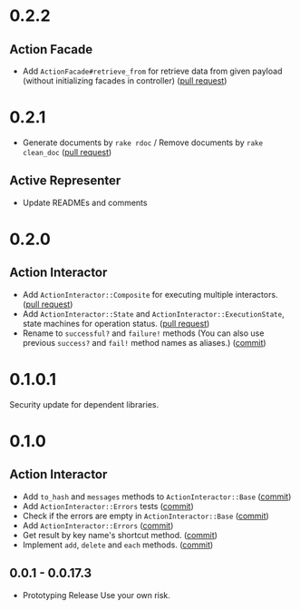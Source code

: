 # 0.2.2

## Action Facade

* Add `ActionFacade#retrieve_from` for retrieve data from given payload (without initializing facades in controller) ([pull request](https://github.com/ryohashimoto/lightrails/pull/30))

# 0.2.1

* Generate documents by `rake rdoc` / Remove documents by `rake clean_doc` ([pull request](https://github.com/ryohashimoto/lightrails/pull/29))

## Active Representer

* Update READMEs and comments

# 0.2.0

## Action Interactor

* Add `ActionInteractor::Composite` for executing multiple interactors. ([pull request](https://github.com/ryohashimoto/lightrails/pull/28))
* Add `ActionInteractor::State` and `ActionInteractor::ExecutionState`, state machines for operation status.  ([pull request](https://github.com/ryohashimoto/lightrails/pull/26))
* Rename to `successful?` and `failure!` methods (You can also use previous `success?` and `fail!` method names as aliases.) ([commit](https://github.com/ryohashimoto/lightrails/commit/e5a8dd0e4537fd734cb01574cca8fda82f53d433))

# 0.1.0.1

Security update for dependent libraries.

# 0.1.0

## Action Interactor

*  Add `to_hash` and `messages` methods to `ActionInteractor::Base` ([commit](https://github.com/ryohashimoto/lightrails/commit/c26aef577754c656295c67cc98ca3a7dd33389a5))
*  Add `ActionInteractor::Errors` tests ([commit](https://github.com/ryohashimoto/lightrails/commit/36d12fbcc5af96373c67463f50cede78c08bc937))
*  Check if the errors are empty in `ActionInteractor::Base` ([commit](https://github.com/ryohashimoto/lightrails/commit/7f995f7757bea6150ffd5954bc066c778829d677))
*  Add `ActionInteractor::Errors` ([commit](https://github.com/ryohashimoto/lightrails/commit/c51618ec42531b5b12fd7719da841a834730834c))
*  Get result by key name's shortcut method. ([commit](https://github.com/ryohashimoto/lightrails/commit/22a1041bec745b1ecdc06b98c486b6a1b329343e))
* Implement `add`, `delete` and `each` methods. ([commit](https://github.com/ryohashimoto/lightrails/commit/650a9d4129c6f2f08afaf82b7807e578b7597e04))


## 0.0.1 - 0.0.17.3

- Prototyping Release
Use your own risk.
